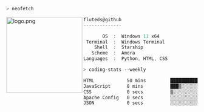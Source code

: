 ```zsh
> neofetch
```

<!--img align="left" src="https://github.com/fluteds.png" alt="logo.png" width="200"/>-->
<img align="left" src="https://external-content.duckduckgo.com/iu/?u=https%3A%2F%2F78.media.tumblr.com%2F975fca5f82161b190efdcaa05ffbd4ec%2Ftumblr_p6q6m9TJF01x3p3jmo1_500.png&f=1&nofb=1" alt="logo.png" width="200"/>

```csharp
fluteds@github
--------------

       OS  :  Windows 11 x64
 Terminal  :  Windows Terminal
    Shell  :  Starship
   Scheme  :  Amora
Languages  :  Python, HTML, CSS
```

```zsh
> coding-stats --weekly
```

<!--START_SECTION:waka-->

```txt
HTML            50 mins         █████████████████████░░░░   83.66 %
JavaScript      8 mins          ███▒░░░░░░░░░░░░░░░░░░░░░   13.87 %
CSS             0 secs          ▒░░░░░░░░░░░░░░░░░░░░░░░░   01.57 %
Apache Config   0 secs          ░░░░░░░░░░░░░░░░░░░░░░░░░   00.56 %
JSON            0 secs          ░░░░░░░░░░░░░░░░░░░░░░░░░   00.20 %
```

<!--END_SECTION:waka-->
